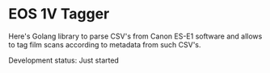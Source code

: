 EOS 1V Tagger
=============

Here's Golang library to parse CSV's from Canon ES-E1 software and allows to tag film scans according to metadata from such CSV's.

Development status: Just started
